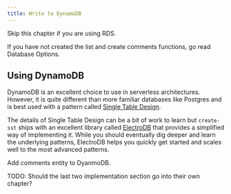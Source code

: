 ```yaml
---
title: Write to DynamoDB
---
```


Skip this chapter if you are using RDS.

If you have not created the list and create comments functions, go read Database Options.

## Using DynamoDB

DynamoDB is an excellent choice to use in serverless architectures. However, it is quite different than more familiar databases like Postgres and is best used with a pattern called [Single Table Design](https://www.alexdebrie.com/posts/dynamodb-single-table/).

The details of Single Table Design can be a bit of work to learn but `create-sst` ships with an excellent library called [ElectroDB](https://github.com/tywalch/electrodb) that provides a simplified way of implementing it. While you should eventually dig deeper and learn the underlying patterns, ElectroDB helps you quickly get started and scales well to the most advanced patterns.


Add comments entity to DyanmoDB.

TODO: Should the last two implementation section go into their own chapter?
